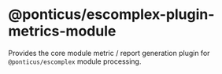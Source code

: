 # @ponticus/escomplex-plugin-metrics-module

Provides the core module metric / report generation plugin for `@ponticus/escomplex` module processing.
